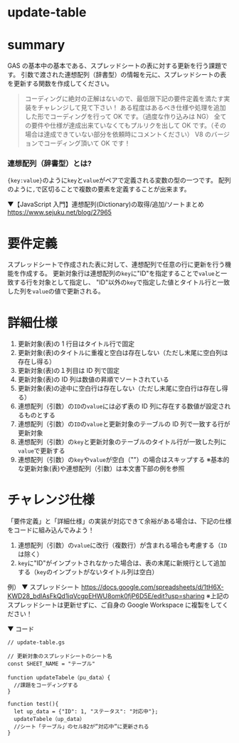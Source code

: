 # update-table

# summary

GAS の基本中の基本である、スプレッドシートの表に対する更新を行う課題です。
引数で渡された連想配列（辞書型）の情報を元に、スプレッドシートの表を更新する関数を作成してください。

> コーディングに絶対の正解はないので、最低限下記の要件定義を満たす実装をチャレンジして見て下さい！
> ある程度はあるべき仕様や処理を追加した形でコーディングを行って OK です。（過度な作り込みは NG）
> 全ての要件や仕様が達成出来ていなくてもプルリクを出して OK です。（その場合は達成できていない部分を依頼時にコメントください）
> V8 のバージョンでコーディング頂いて OK です！

### 連想配列（辞書型）とは?

`{key:value}`のように`key`と`value`がペアで定義される変数の型の一つです。
配列のように`,`で区切ることで複数の要素を定義することが出来ます。

▼【JavaScript 入門】連想配列(Dictionary)の取得/追加/ソートまとめ
https://www.sejuku.net/blog/27965

# 要件定義

スプレッドシートで作成された表に対して、連想配列で任意の行に更新を行う機能を作成する。
更新対象行は連想配列の`key`に"ID"を指定することで`value`と一致する行を対象として指定し、
"ID"以外の`key`で指定した値とタイトル行と一致した列を`value`の値で更新される。

# 詳細仕様

1. 更新対象(表)の 1 行目はタイトル行で固定
1. 更新対象(表)のタイトルに重複と空白は存在しない（ただし末尾に空白列は存在し得る）
1. 更新対象(表)の１列目は ID 列で固定
1. 更新対象(表)の ID 列は数値の昇順でソートされている
1. 更新対象(表)の途中に空白行は存在しない（ただし末尾に空白行は存在し得る）
1. 連想配列（引数）の`ID`の`value`には必ず表の ID 列に存在する数値が設定されるものとする
1. 連想配列（引数）の`ID`の`value`と更新対象のテーブルの ID 列で一致する行が更新対象
1. 連想配列（引数）の`key`と更新対象のテーブルのタイトル行が一致した列に`value`で更新する
1. 連想配列（引数）の`key`や`value`が空白（""）の場合はスキップする
   ※基本的な更新対象(表)や連想配列（引数）は本文書下部の例を参照

# チャレンジ仕様

「要件定義」と「詳細仕様」の実装が対応できて余裕がある場合は、下記の仕様をコードに組み込んでみよう！

1. 連想配列（引数）の`value`に改行（複数行）が含まれる場合も考慮する（`ID`は除く）
1. `key`に"ID"がインプットされなかった場合は、表の末尾に新規行として追加する（`key`のインプットがないタイトル列は空白）

例）
▼ スプレッドシート
https://docs.google.com/spreadsheets/d/1tH6X-KWD28_bdlAsFkQd1iqVcgpEHWU8omk0fjP6D5E/edit?usp=sharing
※上記のスプレッドシートは更新せずに、ご自身の Google Workspace に複製をしてください！

▼ コード

```
// update-table.gs

// 更新対象のスプレッドシートのシート名
const SHEET_NAME = "テーブル"

function updateTabele（pu_data）{
  //課題をコーディングする
}

function test(){
  let up_data = {"ID": 1, "ステータス": "対応中"};
  updateTabele（up_data）
  //シート「テーブル」のセルB2が”対応中”に更新される
}
```
